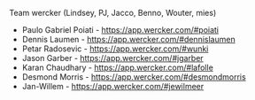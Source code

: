 Team wercker (Lindsey, PJ, Jacco, Benno, Wouter, mies)

- Paulo Gabriel Poiati - https://app.wercker.com/#poiati
- Dennis Laumen - https://app.wercker.com/#dennislaumen
- Petar Radosevic - https://app.wercker.com/#wunki
- Jason Garber - https://app.wercker.com/#jgarber
- Karan Chaudhary - https://app.wercker.com/#lafolle
- Desmond Morris - https://app.wercker.com/#desmondmorris
- Jan-Willem - https://app.wercker.com/#jewilmeer
